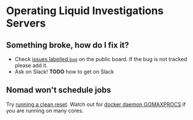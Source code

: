# Operating Liquid Investigations Servers

## Something broke, how do I fix it?
* Check [issues labelled `bug`](https://github.com/orgs/liquidinvestigations/projects/1?card_filter_query=label%3Abug#card-29263439) on the public board. If the bug is not tracked please add it.
* Ask on Slack! **TODO** how to get on Slack

[issues labelled `bug`]: https://github.com/orgs/liquidinvestigations/projects/1?card_filter_query=label%3Abug

## Nomad won't schedule jobs
Try [running a clean reset](https://github.com/liquidinvestigations/docs/wiki/Maintenance#clean-reset). Watch out for [docker daemon GOMAXPROCS](https://github.com/liquidinvestigations/cluster/blob/474f0fd4910bee7e70a1ad09771f9c8033d7d63e/examples/registry-systemd-override.conf#L3) if you are running on many cores.
